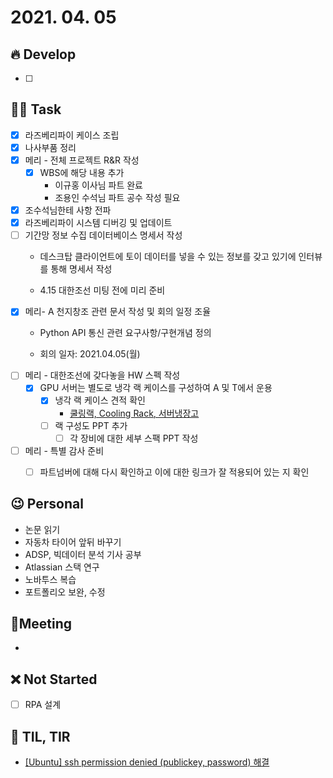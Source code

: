 # 2021. 04. 05

## 🔥 Develop

- [ ] 




##  🏳‍🌈 Task

- [x] 라즈베리파이 케이스 조립
- [x] 나사부품 정리
- [x] 메리 - 전체 프로젝트 R&R 작성
  - [x] WBS에 해당 내용 추가
    * 이규홍 이사님 파트 완료
    * 조용인 수석님 파트 공수 작성 필요
- [x] 조수석님한테 사항 전파
- [x] 라즈베리파이 시스템 디버깅 및 업데이트
- [ ] 기간망 정보 수집 데이터베이스 명세서 작성
  - 데스크탑 클라이언트에 토이 데이터를 넣을 수 있는 정보를 갖고 있기에 인터뷰를 통해 명세서 작성

  - 4.15 대한조선 미팅 전에 미리 준비
- [x] 메리- A 천지창조 관련 문서 작성 및 회의 일정 조율
  * Python API 통신 관련 요구사항/구현개념 정의

  * 회의 일자: 2021.04.05(월)
- [ ] 메리 - 대한조선에 갖다놓을 HW 스펙 작성
  - [x] GPU 서버는 별도로 냉각 랙 케이스를 구성하여 A 및 T에서 운용
    - [x] 냉각 랙 케이스 견적 확인
      * [쿨링랙, Cooling Rack, 서버냉장고](http://coolingrack.net/18)
    - [ ] 랙 구성도 PPT 추가
      - [ ] 각 장비에 대한 세부 스팩 PPT 작성
- [ ] 메리 - 특별 감사 준비
  - [ ] 파트넘버에 대해 다시 확인하고 이에 대한 링크가 잘 적용되어 있는 지 확인



## 😉 Personal

* 논문 읽기
* 자동차 타이어 앞뒤 바꾸기
* ADSP, 빅데이터 분석 기사 공부
* Atlassian 스택 연구
* 노바투스 복습
* 포트폴리오 보완, 수정




## :dizzy: ​Meeting

* 



## ❌ Not Started

- [ ] RPA 설계



## 📸 TIL, TIR

* [[Ubuntu] ssh permission denied (publickey, password) 해결](https://www.crocus.co.kr/1647)

